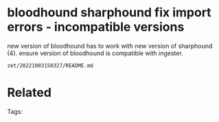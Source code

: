 # bloodhound sharphound fix import errors - incompatible versions
new version of bloodhound has to work with new version of sharphound (4).
ensure version of bloodhound is compatible with ingester.

` zet/20221003150327/README.md `

# Related


Tags:

    
